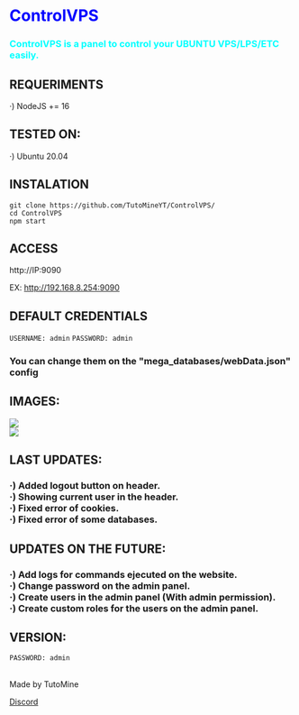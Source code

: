 <h1 style="color:blue">ControlVPS</h2>
<h3 style="color:cyan">ControlVPS is a panel to control your UBUNTU VPS/LPS/ETC easily.</h3>

<h2> REQUERIMENTS </h2>

·) NodeJS += 16

<h2> TESTED ON: </h2>

·) Ubuntu 20.04

<h2> INSTALATION </h2>

`git clone https://github.com/TutoMineYT/ControlVPS/`<br>
`cd ControlVPS`<br>
`npm start`

<h2> ACCESS </h2>

http://IP:9090

EX:
http://192.168.8.254:9090

<h2> DEFAULT CREDENTIALS </h2>

`USERNAME: admin`
`PASSWORD: admin`
<h3> You can change them on the "mega_databases/webData.json" config </h3>

<h2> IMAGES: </h2>
<img src="https://cdn.discordapp.com/attachments/891335673934663730/1018184387315122258/unknown.png"><br>
<img src="https://cdn.discordapp.com/attachments/891335673934663730/1018184227579252766/unknown.png">

<h2> LAST UPDATES: </h2>
<h3> ·) Added logout button on header.<br>
·) Showing current user in the header.<br>
·) Fixed error of cookies.<br>
·) Fixed error of some databases.</h3>

<h2> UPDATES ON THE FUTURE: </h2>
<h3> ·) Add logs for commands ejecuted on the website.<br>
·) Change password on the admin panel.<br>
·) Create users in the admin panel (With admin permission).<br>
·) Create custom roles for the users on the admin panel.</h3>

<h2> VERSION: </h2>

`PASSWORD: admin`

<br>

<footer> Made by TutoMine </footer>

<a href="https://discord.gg/78cQa495UX">Discord</a>

